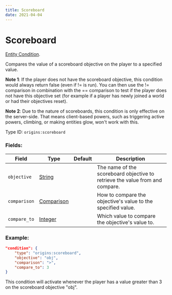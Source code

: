 ```yaml
---
title: Scoreboard
date: 2021-04-04
---
```

# Scoreboard

[Entity Condition](../entity_conditions.md).

Compares the value of a scoreboard objective on the player to a specified value.

**Note 1**: If the player does not have the scoreboard objective, this condition would always return false (even if != is run). You can then use the != comparison in combination with the == comparison to test if the player does not have this objective set (for example if a player has newly joined a world or had their objectives reset).

**Note 2**: Due to the nature of scoreboards, this condition is only effective on the server-side. That means client-based powers, such as triggering active powers, climbing, or making entities glow, won't work with this.

Type ID: `origins:scoreboard`

### Fields:

Field  | Type | Default | Description
-------|------|---------|-------------
`objective` | [String](../data_types/comparison.md) | | The name of the scoreboard objective to retrieve the value from and compare.
`comparison` | [Comparison](../data_types/comparison.md) | | How to compare the objective's value to the specified value.
`compare_to` | [Integer](../data_types/integer.md) | | Which value to compare the objective's value to.

### Example:

```json
"condition": {
    "type": "origins:scoreboard",
    "objective": "obj",
    "comparison": ">",
    "compare_to": 3
}
```

This condition will activate whenever the player has a value greater than 3 on the scoreboard objective "obj".
